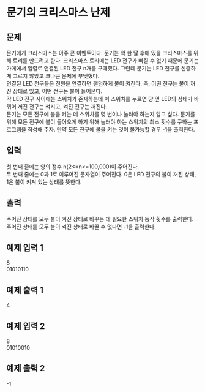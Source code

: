 # 문기의 크리스마스 난제

## 문제
문기에게 크리스마스는 아주 큰 이벤트이다.
문기는 약 한 달 후에 있을 크리스마스를 위해 트리를 만드려고 한다.
크리스마스 트리에는 LED 전구가 빠질 수 없기 때문에 문기는 가게에서 일렬로 연결된 LED 전구 n개를 구매했다.
그런데 문기는 LED 전구를 신중하게 고르지 않았고 크나큰 문제에 부딪혔다.  
연결된 LED 전구들은 전원을 연결하면 랜덤하게 불이 켜진다.
즉, 어떤 전구는 불이 꺼진 상태로 있고, 어떤 전구는 불이 들어온다.  
각 LED 전구 사이에는 스위치가 존재하는데 이 스위치를 누르면 양 옆 LED의 상태가 바뀌어 꺼진 전구는 켜지고, 켜진 전구는 꺼진다.  
문기는 모든 전구에 불을 켜는 데 스위치를 몇 번이나 눌러야 하는지 알고 싶다.
문기를 위해 모든 전구에 불이 들어오게 하기 위해 눌러야 하는 스위치의 최소 횟수를 구하는 프로그램을 작성해 주자.
만약 모든 전구에 불을 켜는 것이 불가능할 경우 -1을 출력한다.

## 입력
첫 번째 줄에는 양의 정수 n(2<=n<=100,000)이 주어진다.  
두 번째 줄에는 0과 1로 이루어진 문자열이 주어진다.
0은 LED 전구의 불이 꺼진 상태, 1은 불이 켜져 있는 상태를 뜻한다.

## 출력
주어진 상태를 모두 불이 켜진 상태로 바꾸는 데 필요한 스위치 동작 횟수를 출력한다.  
주어진 상태를 모두 불이 켜진 상태로 바꿀 수 없다면 -1을 출력한다.

## 예제 입력 1
8  
01010110  

## 예제 출력 1
4

## 예제 입력 2
8  
01010010

## 예제 출력 2
-1
